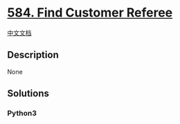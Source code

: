 # [584. Find Customer Referee](https://leetcode.com/problems/find-customer-referee)

[中文文档](/leetcode/0500-0599/0584.Find%20Customer%20Referee/README.md)

## Description

None

## Solutions

<!-- tabs:start -->

### **Python3**

```python

```

<!-- tabs:end -->
